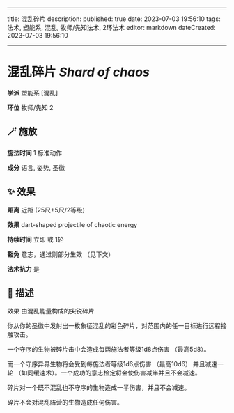 
---
title: 混乱碎片
description: 
published: true
date: 2023-07-03 19:56:10
tags: 法术, 塑能系, 混乱, 牧师/先知法术, 2环法术
editor: markdown
dateCreated: 2023-07-03 19:56:10

---

# **混乱碎片** *Shard of chaos*

**学派** 塑能系 \[混乱\] 

**环位** 牧师/先知 2

## 🪄 施放

**施法时间** 1 标准动作

**成分** 语言, 姿势, 圣徽

## ✨ 效果  

**距离** 近距 (25尺+5尺/2等级) 

**效果** dart-shaped projectile of chaotic energy 

**持续时间** 立即 或 1轮 

**豁免** 意志，通过则部分生效 （见下文）

**法术抗力** 是

## 📖 描述

效果          由混乱能量构成的尖锐碎片

你从你的圣徽中发射出一枚象征混乱的彩色碎片，对范围内的任一目标进行远程接触攻击。

一个守序的生物被碎片击中会造成每两施法者等级1d8点伤害 （最高5d8）。

而一个守序异界生物将会受到每施法者等级1d6点伤害 （最高10d6） 并且减速一轮 （如同缓速术）。一个成功的意志检定将会使伤害减半并且不会减速。

碎片对一个既不混乱也不守序的生物造成一半伤害，并且不会减速。

碎片不会对混乱阵营的生物造成任何伤害。
    
